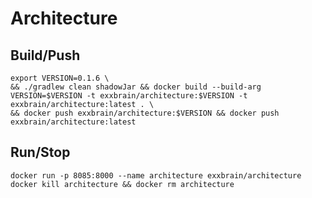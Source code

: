 # Architecture

## Build/Push
```shell script
export VERSION=0.1.6 \
&& ./gradlew clean shadowJar && docker build --build-arg VERSION=$VERSION -t exxbrain/architecture:$VERSION -t exxbrain/architecture:latest . \
&& docker push exxbrain/architecture:$VERSION && docker push exxbrain/architecture:latest 
```

## Run/Stop
```shell script
docker run -p 8085:8000 --name architecture exxbrain/architecture
docker kill architecture && docker rm architecture
```